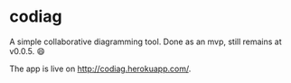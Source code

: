 codiag
======

A simple collaborative diagramming tool.
Done as an mvp, still remains at v0.0.5. :smile:

The app is live on http://codiag.herokuapp.com/.
